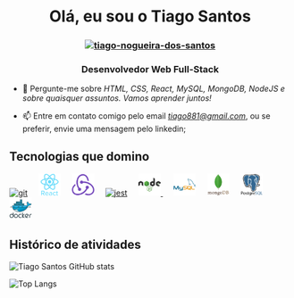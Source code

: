 <h1 align="center">Olá, eu sou o Tiago Santos</h1>
<h3 align="center">
<p align="center">
<a href="https://www.linkedin.com/in/tiago-nogueira-dos-santos/" target="blank"><img align="center" src="https://raw.githubusercontent.com/rahuldkjain/github-profile-readme-generator/master/src/images/icons/Social/linked-in-alt.svg" alt="tiago-nogueira-dos-santos" height="30" width="40" /></a>

<h3 align="center">Desenvolvedor Web Full-Stack</h3> 

  



  
- 💬  Pergunte-me sobre *HTML, CSS, React, MySQL, MongoDB, NodeJS e sobre quaisquer assuntos. Vamos aprender juntos!*
  
- 📫 Entre em contato comigo pelo email *[tiago881@gmail.com](mailto:tiago881@gmail.com)*, ou se preferir, envie uma mensagem pelo linkedin;

  

  

## Tecnologias que domino

  

<p align="left"> 
<a href="https://git-scm.com/" target="_blank"> <img src="https://www.vectorlogo.zone/logos/git-scm/git-scm-icon.svg" alt="git" width="40" height="40"/></a>&nbsp;&nbsp&nbsp;&nbsp
<a href="https://reactjs.org/" target="_blank"> <img src="https://raw.githubusercontent.com/devicons/devicon/master/icons/react/react-original-wordmark.svg" alt="react" width="40" height="40"/></a>&nbsp;&nbsp&nbsp;&nbsp
<a href="https://redux.js.org" target="_blank"> <img src="https://raw.githubusercontent.com/devicons/devicon/master/icons/redux/redux-original.svg" alt="redux" width="40" height="40"/></a>&nbsp;&nbsp&nbsp;&nbsp
<a href="https://jestjs.io" target="_blank"> <img src="https://www.vectorlogo.zone/logos/jestjsio/jestjsio-icon.svg" alt="jest" width="40" height="40"/></a>&nbsp;&nbsp&nbsp;&nbsp
<a href="https://nodejs.org" target="_blank"> <img src="https://raw.githubusercontent.com/devicons/devicon/master/icons/nodejs/nodejs-original-wordmark.svg" alt="nodejs" width="40" height="40"/> </a>&nbsp;&nbsp&nbsp;&nbsp
<a href="https://www.mysql.com/" target="_blank"> <img src="https://raw.githubusercontent.com/devicons/devicon/master/icons/mysql/mysql-original-wordmark.svg" alt="mysql" width="40" height="40"/></a>&nbsp;&nbsp&nbsp;&nbsp
<a href="https://www.mongodb.com/" target="_blank"> <img src="https://raw.githubusercontent.com/devicons/devicon/master/icons/mongodb/mongodb-original-wordmark.svg" alt="mongodb" width="40" height="40"/></a>&nbsp;&nbsp&nbsp;&nbsp 
<a href="https://www.postgresql.org/" target="_blank"> <img src="https://raw.githubusercontent.com/devicons/devicon/master/icons/postgresql/postgresql-original-wordmark.svg" alt="postgresql" width="40" height="40"/></a>&nbsp;&nbsp&nbsp;&nbsp
<a href="https://www.docker.com/" target="_blank"> <img src="https://raw.githubusercontent.com/devicons/devicon/master/icons/docker/docker-original-wordmark.svg" alt="docker" width="40" height="40"/></a>&nbsp;&nbsp&nbsp;&nbsp
</p>




## Histórico de atividades
![Tiago Santos GitHub stats](https://github-readme-stats.vercel.app/api?username=tiagobalsas&show_icons=true&theme=dracula)
  
![Top Langs](https://github-readme-stats.vercel.app/api/top-langs/?username=tiagobalsas&layout=compact&theme=dracula)

